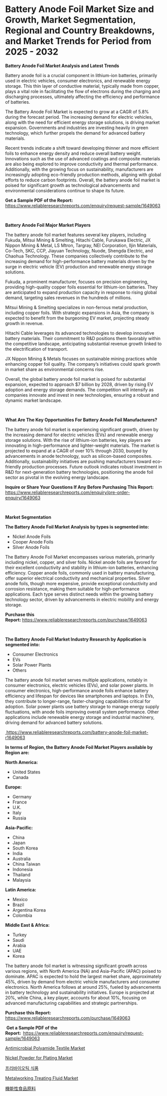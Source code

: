 <p><h1>Battery Anode Foil Market Size and Growth, Market Segmentation, Regional and Country Breakdowns, and Market Trends for Period from 2025 -  2032</h1></p><p><strong>Battery Anode Foil Market Analysis and Latest Trends</strong></p>
<p><p>Battery anode foil is a crucial component in lithium-ion batteries, primarily used in electric vehicles, consumer electronics, and renewable energy storage. This thin layer of conductive material, typically made from copper, plays a vital role in facilitating the flow of electrons during the charging and discharging processes, ultimately affecting the efficiency and performance of batteries.</p><p>The Battery Anode Foil Market is expected to grow at a CAGR of 5.8% during the forecast period. The increasing demand for electric vehicles, along with the need for efficient energy storage solutions, is driving market expansion. Governments and industries are investing heavily in green technology, which further propels the demand for advanced battery materials. </p><p>Recent trends indicate a shift toward developing thinner and more efficient foils to enhance energy density and reduce overall battery weight. Innovations such as the use of advanced coatings and composite materials are also being explored to improve conductivity and thermal performance. Additionally, with the growing focus on sustainability, manufacturers are increasingly adopting eco-friendly production methods, aligning with global efforts to reduce carbon footprints. Overall, the battery anode foil market is poised for significant growth as technological advancements and environmental considerations continue to shape its future.</p></p>
<p><strong>Get a Sample PDF of the Report:&nbsp;</strong> <a href="https://www.reliableresearchreports.com/enquiry/request-sample/1649063?utm_campaign=38&utm_medium=2&utm_source=Github&utm_content=ia&utm_term=26032025&utm_id=battery-anode-foil">https://www.reliableresearchreports.com/enquiry/request-sample/1649063</a></p>
<p>&nbsp;</p>
<p><strong>Battery Anode Foil Major Market Players</strong></p>
<p><p>The battery anode foil market features several key players, including Fukuda, Mitsui Mining & Smelting, Hitachi Cable, Furukawa Electric, JX Nippon Mining & Metal, LS Mtron, Targray, NEI Corporation, Iljin Materials, Co-Tech, SKC, CCP, Jiayuan Technology, Nuode, Shengda Electric, and Chaohua Technology. These companies collectively contribute to the increasing demand for high-performance battery materials driven by the surge in electric vehicle (EV) production and renewable energy storage solutions.</p><p>Fukuda, a prominent manufacturer, focuses on precision engineering, providing high-quality copper foils essential for lithium-ion batteries. They are anticipated to expand production capacity in response to rising global demand, targeting sales revenues in the hundreds of millions.</p><p>Mitsui Mining & Smelting specializes in non-ferrous metal production, including copper foils. With strategic expansions in Asia, the company is expected to benefit from the burgeoning EV market, projecting steady growth in revenue.</p><p>Hitachi Cable leverages its advanced technologies to develop innovative battery materials. Their commitment to R&D positions them favorably within the competitive landscape, anticipating substantial revenue growth linked to the electrification of transport.</p><p>JX Nippon Mining & Metals focuses on sustainable mining practices while enhancing copper foil quality. The company’s initiatives could spark growth in market share as environmental concerns rise.</p><p>Overall, the global battery anode foil market is poised for substantial expansion, expected to approach $7 billion by 2028, driven by rising EV adoption and energy storage demands. The competition will intensify as companies innovate and invest in new technologies, ensuring a robust and dynamic market landscape.</p></p>
<p>&nbsp;</p>
<p><strong>What Are The Key Opportunities For Battery Anode Foil Manufacturers?</strong></p>
<p><p>The battery anode foil market is experiencing significant growth, driven by the increasing demand for electric vehicles (EVs) and renewable energy storage solutions. With the rise of lithium-ion batteries, key players are innovating in high-performance and lighter-weight materials. The market is projected to expand at a CAGR of over 10% through 2030, buoyed by advancements in anode technology, such as silicon-based composites. Additionally, sustainability initiatives are pushing manufacturers toward eco-friendly production processes. Future outlook indicates robust investment in R&D for next-generation battery technologies, positioning the anode foil sector as pivotal in the evolving energy landscape.</p></p>
<p><strong>Inquire or Share Your Questions If Any Before Purchasing This Report:</strong> <a href="https://www.reliableresearchreports.com/enquiry/pre-order-enquiry/1649063?utm_campaign=38&utm_medium=2&utm_source=Github&utm_content=ia&utm_term=26032025&utm_id=battery-anode-foil">https://www.reliableresearchreports.com/enquiry/pre-order-enquiry/1649063</a></p>
<p>&nbsp;</p>
<p><strong>Market Segmentation</strong></p>
<p><strong>The Battery Anode Foil Market Analysis by types is segmented into:</strong></p>
<p><ul><li>Nickel Anode Foils</li><li>Cooper Anode Foils</li><li>Silver Anode Foils</li></ul></p>
<p><p>The Battery Anode Foil Market encompasses various materials, primarily including nickel, copper, and silver foils. Nickel anode foils are favored for their excellent conductivity and stability in lithium-ion batteries, enhancing efficiency. Copper anode foils, commonly used in battery manufacturing, offer superior electrical conductivity and mechanical properties. Silver anode foils, though more expensive, provide exceptional conductivity and corrosion resistance, making them suitable for high-performance applications. Each type serves distinct needs within the growing battery technology sector, driven by advancements in electric mobility and energy storage.</p></p>
<p><strong>Purchase this Report:&nbsp;</strong><a href="https://www.reliableresearchreports.com/purchase/1649063?utm_campaign=38&utm_medium=2&utm_source=Github&utm_content=ia&utm_term=26032025&utm_id=battery-anode-foil">https://www.reliableresearchreports.com/purchase/1649063</a></p>
<p>&nbsp;</p>
<p><strong>The Battery Anode Foil Market Industry Research by Application is segmented into:</strong></p>
<p><ul><li>Consumer Electronics</li><li>EVs</li><li>Solar Power Plants</li><li>Others</li></ul></p>
<p><p>The battery anode foil market serves multiple applications, notably in consumer electronics, electric vehicles (EVs), and solar power plants. In consumer electronics, high-performance anode foils enhance battery efficiency and lifespan for devices like smartphones and laptops. In EVs, they contribute to longer-range, faster-charging capabilities critical for adoption. Solar power plants use battery storage to manage energy supply fluctuations, with anode foils improving overall system performance. Other applications include renewable energy storage and industrial machinery, driving demand for advanced battery solutions.</p></p>
<p><a href="https://www.reliableresearchreports.com/battery-anode-foil-market-r1649063?utm_campaign=38&utm_medium=2&utm_source=Github&utm_content=ia&utm_term=26032025&utm_id=battery-anode-foil">&nbsp;https://www.reliableresearchreports.com/battery-anode-foil-market-r1649063</a></p>
<p><strong>In terms of Region, the Battery Anode Foil Market Players available by Region are:</strong></p>
<p>
    <p> <strong> North America: </strong>
        <ul>
            <li>United States</li>
            <li>Canada</li>
        </ul>
        </p> 
    <p> <strong> Europe: </strong>
        <ul>
            <li>Germany</li>
            <li>France</li>
            <li>U.K.</li>
            <li>Italy</li>
            <li>Russia</li>
        </ul>
        </p> 
    <p> <strong> Asia-Pacific: </strong>
        <ul>
            <li>China</li>
            <li>Japan</li>
            <li>South Korea</li>
            <li>India</li>
            <li>Australia</li>
            <li>China Taiwan</li>
            <li>Indonesia</li>
            <li>Thailand</li>
            <li>Malaysia</li>
        </ul>
        </p> 
    <p> <strong> Latin America: </strong>
        <ul>
            <li>Mexico</li>
            <li>Brazil</li>
            <li>Argentina Korea</li>
            <li>Colombia</li>
        </ul>
        </p> 
    <p> <strong> Middle East & Africa: </strong>
        <ul>
            <li>Turkey</li>
            <li>Saudi</li>
            <li>Arabia</li>
            <li>UAE</li>
            <li>Korea</li>
        </ul>
    </p>
    </p>
<p><p>The battery anode foil market is witnessing significant growth across various regions, with North America (NA) and Asia-Pacific (APAC) poised to dominate. APAC is expected to hold the largest market share, approximately 45%, driven by demand from electric vehicle manufacturers and consumer electronics. North America follows at around 25%, fueled by advancements in battery technology and sustainability initiatives. Europe is projected at 20%, while China, a key player, accounts for about 10%, focusing on advanced manufacturing capabilities and strategic partnerships.</p></p>
<p><strong>Purchase this Report: </strong><a href="https://www.reliableresearchreports.com/purchase/1649063?utm_campaign=38&utm_medium=2&utm_source=Github&utm_content=ia&utm_term=26032025&utm_id=battery-anode-foil">https://www.reliableresearchreports.com/purchase/1649063</a></p>
<p>&nbsp;<strong>Get a Sample PDF of the Report:&nbsp;&nbsp;</strong><a href="https://www.reliableresearchreports.com/enquiry/request-sample/1649063?utm_campaign=38&utm_medium=2&utm_source=Github&utm_content=ia&utm_term=26032025&utm_id=battery-anode-foil">https://www.reliableresearchreports.com/enquiry/request-sample/1649063</a></p>
<p><strong></strong></p>
<p><p><a href="https://github.com/reahmmunises/Market-Research-Report-List-1/blob/main/antimicrobial-polyamide-textile-market.md?utm_campaign=38&utm_medium=2&utm_source=Github&utm_content=ia&utm_term=26032025&utm_id=battery-anode-foil">Antimicrobial Polyamide Textile Market</a></p><p><a href="https://github.com/moratronak3q/Market-Research-Report-List-1/blob/main/nickel-powder-for-plating-market.md?utm_campaign=38&utm_medium=2&utm_source=Github&utm_content=ia&utm_term=26032025&utm_id=battery-anode-foil">Nickel Powder for Plating Market</a></p><p><a href="https://github.com/laholand/Market-Research-Report-List-7/blob/main/626136749339.md?utm_campaign=38&utm_medium=2&utm_source=Github&utm_content=ia&utm_term=26032025&utm_id=battery-anode-foil">프리바이오틱 식품</a></p><p><a href="https://github.com/latzerelfigo48/Market-Research-Report-List-1/blob/main/metalworking-treating-fluid-market.md?utm_campaign=38&utm_medium=2&utm_source=Github&utm_content=ia&utm_term=26032025&utm_id=battery-anode-foil">Metalworking Treating Fluid Market</a></p><p><a href="https://github.com/mohamedbakry57/Market-Research-Report-List-7/blob/main/574921349168.md?utm_campaign=38&utm_medium=2&utm_source=Github&utm_content=ia&utm_term=26032025&utm_id=battery-anode-foil">機能性食品原料</a></p></p>